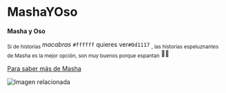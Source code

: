 # MashaYOso

**Masha y Oso**

<sub>Si de historias </sub> *macabras*  `#ffffff` quieres ver`#0d1117` <sub>, las historias espeluznantes de Masha es la mejor opción, son
muy buenos porque espantan</sub> 🧸😨


[Para saber más de Masha](https://g.co/kgs/FQ9CjY)

![Imagen relacionada](https://cdn2.actitudfem.com/media/files/styles/big_img/public/images/2020/07/la-verdadera-historia-de-masha-y-el-oso-portada.jpg)
